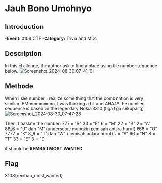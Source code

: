 # Jauh Bono Umohnyo
## Introduction
-**Event:** 3108 CTF
-**Category:** Trivia and Misc

## Description
In this challenge, the author ask to find a place using the number sequence below.
![Screenshot_2024-08-30_07-41-01](https://github.com/user-attachments/assets/322d77e9-18f4-4d88-8c9f-4abdf472b2f4)

## Methode
When I see number, I realize some thing that the combination is very similiar. HMmmmmmmm, I was thinking a bit and AHAA!! the number sequence is based on the legendary Nokia 3310 (tiga tiga sekupang)
![Screenshot_2024-08-30_07-47-28](https://github.com/user-attachments/assets/9be92074-4430-4f5e-ba8c-2a5a60fcd8e9)

Then, I traslate the number:
777 = "R"
33 = "E"
6 = "M"
22 = "B"
2 = "A"
88_6 = "U" dan "M" (underscore mungkin pemisah antara huruf)
666 = "O"
7777 = "S"
8_9 = "T" dan "W" (pemisah antara huruf)
2 = "A"
66 = "N"
8 = "T"
33 = "E"
3 = "D

it should be **REMBAU MOST WANTED**

## Flag
3108{rembau_most_wanted}
